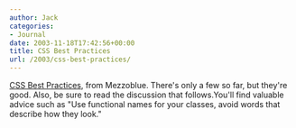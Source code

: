 ```yaml
---
author: Jack
categories:
- Journal
date: 2003-11-18T17:42:56+00:00
title: CSS Best Practices
url: /2003/css-best-practices/
---
```


[CSS Best Practices][1], from Mezzoblue. There's only a few so far, but they're good. Also, be sure to read the discussion that follows.You'll find valuable advice such as "Use functional names for your classes, avoid words that describe how they look."

 [1]: http://www.mezzoblue.com/archives/2003/11/17/css_best_pra/index.php "mezzoblue &#194;&#160;&#194;&#167;&#194;&#160; CSS Best Practices"